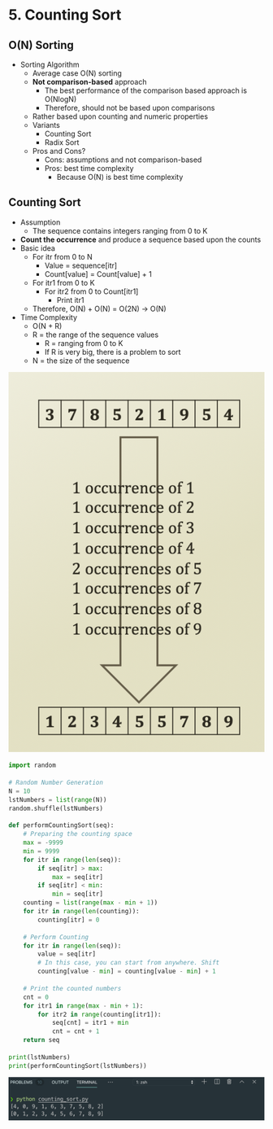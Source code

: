 # 5. Counting Sort

## O\(N\) Sorting

* Sorting Algorithm
  * Average case O\(N\) sorting
  * **Not comparison-based** approach
    * The best performance of the comparison based approach is O\(NlogN\)
    * Therefore, should not be based upon comparisons
  * Rather based upon counting and numeric properties
  * Variants
    * Counting Sort
    * Radix Sort
  * Pros and Cons?
    * Cons: assumptions and not comparison-based
    * Pros: best time complexity
      * Because O\(N\) is best time complexity

## Counting Sort

* Assumption
  * The sequence contains integers ranging from 0 to K
* **Count the occurrence** and produce a sequence based upon the counts
* Basic idea
  * For itr from 0 to N
    * Value = sequence\[itr\]
    * Count\[value\] = Count\[value\] + 1
  * For itr1 from 0 to K
    * For itr2 from 0 to Count\[itr1\]
      * Print itr1
  * Therefore, O\(N\) + O\(N\) = O\(2N\) → O\(N\)
* Time Complexity
  * O\(N + R\)
  * R = the range of the sequence values
    * R = ranging from 0 to K
    * If R is very big, there is a problem to sort
  * N = the size of the sequence

![](.gitbook/assets/2019-12-26-6.31.54.png)

```python
import random

# Random Number Generation
N = 10
lstNumbers = list(range(N))
random.shuffle(lstNumbers)

def performCountingSort(seq):
    # Preparing the counting space
    max = -9999
    min = 9999
    for itr in range(len(seq)):
        if seq[itr] > max:
            max = seq[itr]
        if seq[itr] < min:
            min = seq[itr]
    counting = list(range(max - min + 1))
    for itr in range(len(counting)):
        counting[itr] = 0

    # Perform Counting
    for itr in range(len(seq)):
        value = seq[itr]
        # In this case, you can start from anywhere. Shift
        counting[value - min] = counting[value - min] + 1
    
    # Print the counted numbers
    cnt = 0
    for itr1 in range(max - min + 1):
        for itr2 in range(counting[itr1]):
            seq[cnt] = itr1 + min
            cnt = cnt + 1
    return seq

print(lstNumbers)
print(performCountingSort(lstNumbers))
```

![](.gitbook/assets/2019-12-26-6.41.20.png)

